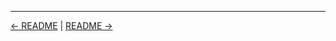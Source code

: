 

<!-- FooterStart -->
---
[← README](../04_03_create_a_folder/README.md) | [README →](../04_05_delete_views_and_folders/README.md)
<!-- FooterEnd -->
